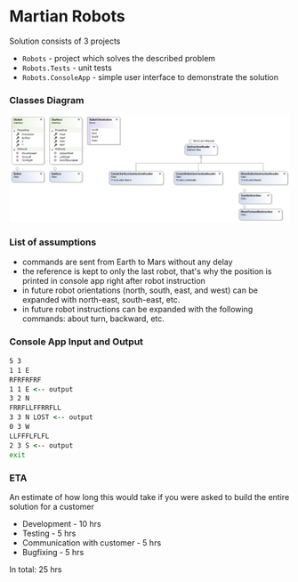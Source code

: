 # Martian Robots

Solution consists of 3 projects

  - `Robots` - project which solves the described problem
  - `Robots.Tests` - unit tests
  - `Robots.ConsoleApp` - simple user interface to demonstrate the solution

### Classes Diagram

![](https://github.com/sergey-fuflygin/martian-robots/blob/master/ClassesDiagram.png)

### List of assumptions

- commands are sent from Earth to Mars without any delay
- the reference is kept to only the last robot, that's why the position is printed in console app right after robot instruction
- in future robot orientations (north, south, east, and west) can be expanded with north-east, south-east, etc.
- in future robot instructions can be expanded with the following commands: about turn, backward, etc.

### Console App Input and Output

```cmd
5 3
1 1 E
RFRFRFRF
1 1 E <-- output
3 2 N
FRRFLLFFRRFLL
3 3 N LOST <-- output
0 3 W
LLFFFLFLFL
2 3 S <-- output
exit
```

### ETA

An estimate of how long this would take if you were asked to build the entire solution for a customer

* Development - 10 hrs
* Testing - 5 hrs
* Communication with customer - 5 hrs
* Bugfixing - 5 hrs

In total: 25 hrs


